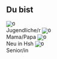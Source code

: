 ## Du bist

<label class="container">
  <input type="image" onclick="toggleImage(this)" value=0 class="ẗoggle" id="Jugendlicher" src="images/Jugendlicher.png"><br>Jugendliche/r
</label>
<label class="container">
  <input type="image" onclick="toggleImage(this)" value=0 class="ẗoggle" id="Eltern" src="images/Eltern.png"><br>Mama/Papa
</label>
<label class="container">
  <input type="image" onclick="toggleImage(this)" value=0 class="ẗoggle" id="Neu_in_Hsh" src="images/Neu_in_Hsh.png"><br>Neu in Hsh
</label>
<label class="container">
  <input type="image" onclick="toggleImage(this)" value=0 class="ẗoggle" id="Senior" src="images/Senior.png"><br>Senior/in
</label>
<br>
<div id="list_">
</div>

<script type="text/javascript">
  window.onload = function() { 
  	document.title = "Hsh4You";
    cacheLists();
    preloadImages();
    updateList3();
  }
</script>
